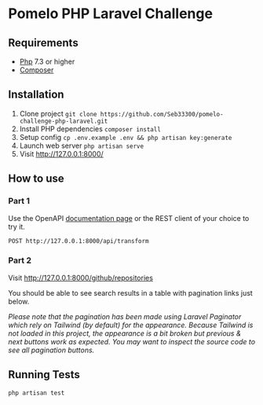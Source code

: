 # Pomelo PHP Laravel Challenge


## Requirements

* [Php](http://php.net/) 7.3 or higher
* [Composer](https://getcomposer.org)


## Installation

1. Clone project `git clone https://github.com/Seb33300/pomelo-challenge-php-laravel.git`
2. Install PHP dependencies `composer install`
3. Setup config `cp .env.example .env && php artisan key:generate`
4. Launch web server `php artisan serve`
5. Visit http://127.0.0.1:8000/


## How to use

### Part 1

Use the OpenAPI [documentation page](http://127.0.0.1:8000/api/documentation) or the REST client of your choice to try it.

```
POST http://127.0.0.1:8000/api/transform
```

### Part 2

Visit http://127.0.0.1:8000/github/repositories

You should be able to see search results in a table with pagination links just below.

_Please note that the pagination has been made using Laravel Paginator which rely on Tailwind (by default) for the appearance. Because Tailwind is not loaded in this project, the appearance is a bit broken but previous & next buttons work as expected. You may want to inspect the source code to see all pagination buttons._


## Running Tests

```
php artisan test
```
